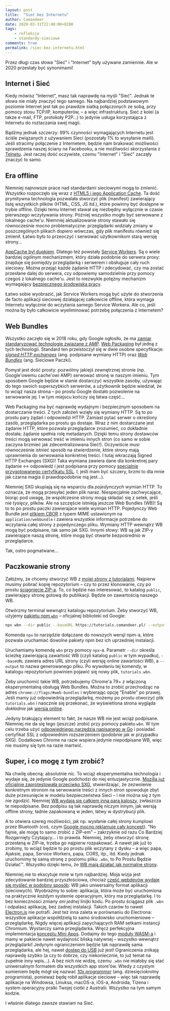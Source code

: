 ```yaml
---
layout: post
title:  "Sieć bez Internetu"
author: Comandeer
date: 2020-03-31T22:40:00+0200
tags: 
    - refleksje
    - standardy-sieciowe
comments: true
permalink: /siec-bez-internetu.html
---
```


Przez długi czas słowa "Sieć" i "Internet" były używane zamiennie. Ale w 2020 przestały być synonimami!

## Internet i Sieć

Kiedy mówisz "Internet", masz tak naprawdę na myśli "Sieć". Jednak te słowa nie miały znaczyć tego samego. Na najbardziej podstawowym poziomie Internet jest tak po prawdzie siatką połączonych ze sobą,  przy pomocy stosu TCP/IP, komputerów,  – a więc infrastrukturą. Sieć z kolei (a także e-mail, FTP, protokoły P2P…) to jedynie usługa korzystająca z Internetu do roztaczania swej magii.

Bądźmy jednak szczerzy: 99% czynności wymagających Internetu jest ściśle związanych z używaniem Sieci (pozostały 1% to wysyłanie maili). Jeśli stracimy połączenie z Internetem, będzie nam brakować możliwości sprawdzenia naszej ściany na Facebooku, a nie możliwości skorzystania z [Telnetu](https://pl.wikipedia.org/wiki/Telnet). Jest raczej dość oczywiste, czemu "Internet" i "Sieć" zaczęły znaczyć to samo.

## Era offline

Niemniej najnowsze prace nad standardami sieciowymi mogą to zmienić. Wszystko rozpoczęło się wraz z [HTML5 i jego Application Cache](https://www.w3.org/TR/html50/browsers.html#appcache). Ta dość prymitywna technologia pozwalała stworzyć plik (manifest) zawierający listę wszystkich plików (HTML, CSS, JS itd.), które powinny być dostępne w trybie offline. Dzięki temu Internet stawał się niezbędny wyłącznie w czasie pierwszego wczytywania strony. Później wszystko mogło być serwowane z lokalnego cache'u. Niemniej aktualizowanie strony stawało się równocześnie mocno problematyczne: przeglądarki widziały zmiany w poszczególnych plikach dopiero wówczas, gdy plik manifestu również się zmienił. Łatwo było to przeoczyć i serwować użytkownikom starą wersję strony…

[AppCache był dupkiem](https://alistapart.com/article/application-cache-is-a-douchebag/). Dlatego też powstały [Service Workers](https://developer.mozilla.org/en-US/docs/Web/API/Service_Worker_API). Są o wiele bardziej ogólnym mechanizmem, który działa podobnie do serwera proxy: znajduje się pomiędzy przeglądarką i serwerem i obsługuje cały ruch sieciowy. Można przejąć każde żądanie HTTP i zdecydować, czy ma zostać przesłane dalej do serwera, czy odpowiemy samodzielnie przy pomocy czegoś z lokalnego cache'u. Jest to niezwykle potężny mechanizm wymagający [bezpiecznego środowiska pracy](https://w3c.github.io/webappsec-secure-contexts/).

Łatwo sobie wyobrazić, jak Service Workers mogą być użyte do stworzenia de facto aplikacji sieciowej działającej całkowicie offline, która wymaga Internetu wyłącznie do wczytania samego Service Workera. Ale co, jeśli można by było całkowicie wyeliminować potrzebę połączenia z Internetem?

## Web Bundles
Wszystko zaczęło się w 2018 roku, gdy Google ogłosiło, że ma [zamiar standaryzować technologie związane z AMP](https://blog.comandeer.pl/standaryzacja-amp.html). [Web Packaging](https://github.com/WICG/webpackage) był jedną z tych technologii. Standard ten przeistoczył się w dwie osobne specyfikacje: [<i lang="en">signed HTTP exchanges</i>](https://wicg.github.io/webpackage/draft-yasskin-http-origin-signed-responses.html) (ang. podpisane wymiany HTTP) oraz [<i lang="en">Web Bundles</i>](https://wicg.github.io/webpackage/draft-yasskin-wpack-bundled-exchanges.html) (ang. Sieciowe Paczki).

Pomysł jest dość prosty: pozwólmy jakiejś zewnętrznej stronie (np. Google'owemu cache'owi AMP) serwować stronę w naszym imieniu. Tym sposobem Google będzie w stanie dostarczyć wszystkie zasoby, używając do tego swoich superszybkich serwerów, a użytkownik będzie wiedział, że to wciąż nasza strona – po prostu Google dostało pozwolenie na serwowanie jej. I w tym miejscu kończy się łatwa część…

Web Packaging ma być naprawdę wydajnym i bezpiecznym sposobem na dostarczanie treści. Z tych założeń wzięły się wymiany HTTP. Są to po prostu pary żądań i odpowiedzi HTTP. Zamiast pytać serwer o określony zasób, przeglądarka po prostu go dostaje. Wraz z nim dostarczane jest żądanie HTTP, które pozwala przeglądarce zrozumieć, co dokładnie dostała; żądanie spełnia rolę metadanych. Dzięki temu strony dostawców treści mogą serwować treść w imieniu innych stron (co samo w sobie zaczyna brzmieć jak zdecentralizowana Sieć!). Oczywiście musi równocześnie istnieć sposób na stwierdzenie, które strony mają uprawnienia do serwowania konkretnej treści. I tutaj wkraczają Signed HTTP Exchanges (SXG)! Taka wymiana zawiera dane dla konkretnej pary żądanie ↔ odpowiedź i jest podpisana przy pomocy [specjalnie przygotowanego certyfikatu SSL](https://web.dev/how-to-set-up-signed-http-exchanges/#step-1). I, jeśli mam być szczery, brzmi to dla mnie jak czarna magia (i prawdopodobnie nią jest…).

Niemniej SXG skupiają się na wsparciu dla _pojedynczych_ wymian HTTP. To oznacza, że mogą przesyłać jeden plik naraz. Niespecjalnie zachwycające, biorąc pod uwagę, że współczesne strony mogą składać się z setek, jeśli nie _tysięcy_, plików. Ale na szczęście istnieją jeszcze Web Bundles (WB)! Są to to po prostu paczki zawierajace wiele wymian HTTP. Pojedynczy Web Bundle jest [plikiem CBOR](https://cbor.io/) z typem MIME ustawionym na `application/webbundle` i zawiera wszystkie informacje potrzebne do wczytania całej strony z pojedynczego pliku. Wymiany HTTP wewnątrz WB mogą być podpisane, tak samo jak SXG. Innymi słowy: WB są jak ZIP-y zawierające naszą stronę, które mogą być otwarte bezpośrednio w przeglądarce.

Tak, ostro pogmatwane…

## Paczkowanie strony

Załóżmy, że chcemy stworzyć WB z [mojej strony z tutorialami](https://github.com/Comandeer/comandeers-tutorials). Najpierw musimy pobrać kopię repozytorium – czy to przez klonowanie, czy po prostu [ściągnięcie ZIP-a](https://github.com/Comandeer/comandeers-tutorials/archive/master.zip). To, co będzie nas interesować, to katalog `public`, zawierający stronę gotową do publikacji. Będzie on zawartością naszego WB.

Otwórzmy terminal wewnątrz katalogu repozytorium. Żeby stworzyć WB, użyjemy [pakietu npm `wbn`](https://github.com/WICG/webpackage/tree/master/js/bundle) – oficjalnej biblioteki od Google:

```bash
npx wbn --dir public --baseURL https://tutorials.comandeer.pl/ --output tutorials.wbn
```
<p class="note">Komenda <code>npx</code> to narzędzie dołączane do nowszych wersji npm-a, które pozwala uruchamiać dowolne pakiety npm bez ich uprzedniej instalacji.</p>

Uruchamiamy komendę `wbn` przy pomocy `npx`-a. Parametr `--dir` określa ścieżkę zawierającą zawartość WB (czyli katalog `public` w tym wypadku), `--baseURL` zawiera adres URL strony (czyli wersję online zawartości WB), a `--output` to nazwa generowanego pliku. Po wywołaniu tej komendy, w katalogu repozytorium powinien pojawić się nowy plik, `tutorials.wbn`.

Żeby uruchomić takie WB, potrzebujemy Chrome'a 79+ z włączoną eksperymentalną obsługą Web Bundles. Można to zrobić przechodząc na adres `chrome://flags/#web-bundles` i wybierając opcję "Enable" po prawej. Jeśli mamy już odpowiednią przeglądarkę, możemy po prostu otworzyć plik `tutorials.wbn` i naocznie się przekonać, że wyświetlona strona wygląda _dokładnie_ jak [wersja online](https://tutorials.comandeer.pl).

Jedyny brakujący element to fakt, że nasze WB nie jest wciąż podpisane. Niemniej nie da się tego (jeszcze) zrobić przy pomocy pakietu `wbn`. W tym celu trzeba użyć [odpowiedniego narzędzia napisanego w Go](https://github.com/WICG/webpackage/tree/master/go/bundle#sign-bundle) i posiadać certyfikat SSL z odpowiednim rozszerzeniem (podobnie jak w przypadku SXG). Dodatkowo Chrome na razie wspiera jedynie niepodpisane WB, więc nie musimy się tym na razie martwić.

## Super, i co mogę z tym zrobić?

Na chwilę obecną: absolutnie nic. To wciąż eksperymentalna technologia i wydaje się, że jedynie Google podchodzi do niej entuzjastycznie. [Mozilla już oficjalnie zaprotestowała przeciwko SXG](https://mozilla.github.io/standards-positions/#http-origin-signed-responses), stwierdzając, że zezwolenie konkretnym stronom na serwowanie treści z innych stron spowoduje zbyt duże przesunięcie w modelu bezpieczeństwa Sieci – i nie można się z tym nie zgodzić. Niemniej [WB wydają się całkiem inną parą kaloszy](https://github.com/mozilla/standards-positions/issues/264), zwłaszcza te niepodpisane. Bez podpisu są tak naprawdę niczym innym, jak wersją offline strony, ładnie zapakowaną w jeden, łatwy w dystrybucji plik.

A to otwiera szereg możliwości, jak np. wysłanie całej strony kumplowi przez Bluetooth (coś, czym [Google mocno reklamuje cały koncept](https://web.dev/web-bundles/#explaining-web-bundles)). "No fajnie, ale mogę to samo zrobić z ZIP-em" – zakrzyknie od razu Co Bardziej Rozgarnięty Czytający… i to prawda. Niemniej, żeby otworzyć stronę przesłaną w ZIP-ie, trzeba go najpierw rozpakować. A nawet jak już to zrobimy, to wciąż będzie to po prostu plik wczytany z dysku – a więc papa, Ajaksie, papa, Service Workers, papa, CORS, itp., itd. Kiedy jednak uruchomimy tę samą stronę z poziomu pliku `.wbn`, to Po Prostu Będzie Działać™. Wszystko dzięki temu, że [WB mają działać jak normalne strony](https://github.com/WICG/webpackage/blob/master/explainers/navigation-to-unsigned-bundles.md).

Niemniej nie to ekscytuje mnie w tym najbardziej. Moja wizja jest zdecydowanie bardziej przyszłościowa, chociaż [część webdevów wydaje się myśleć w podobny sposób](https://github.com/pwa-builder/PWABuilder-CLI/issues/340): WB jako uniwersalny format aplikacji (sieciowych). Wyobraźmy to sobie: aplikacja, która może być uruchomiona na praktycznie _każdym_ systemie operacyjnym, który ma przeglądarkę. I to bez konieczności zmiany _ani jednej_ linijki kodu. Po prostu ściągasz plik `.wbn` i odpalasz aplikację, bez żadnej instalacji. Takich czarów to nawet [Electron.js](https://www.electronjs.org/) nie potrafi. Jest też inna zaleta w porównaniu do Electrona: wszystkie aplikacje współdzielą to samo środowisko uruchomieniowe – przeglądarkę. Nigdy więcej aplikacji zapychających RAM setkami instancji Chromium. Wystarczy sama przeglądarka. Wręcz perfekcyjna implementacja [konceptu Mini Apps](https://w3c.github.io/miniapp/white-paper/). Dodajmy do tego [moduły WASM-a](https://hacks.mozilla.org/2019/11/announcing-the-bytecode-alliance/) i mamy w pakiecie nawet wydajność bliską natywnej – wszystko wewnątrz przeglądarki! Jedynym ograniczeniem będzie tak naprawdę sama przeglądarka, ale hej, nawet [dostęp do USB](https://wicg.github.io/webusb/) już jest! Ograniczenia znikają naprawdę szybko (a czy to dobrze, czy niekoniecznie, to już temat na zupełnie inny wpis…). A bez nich nie widzę, czemu `.wbn` nie miałoby się stać uniwersalnym formatem dla wszystkich app store'ów. Wtedy z czystym sumieniem będę mógł się nazwać [<i lang="en">10x programmer</i>](https://medium.com/ingeniouslysimple/the-origins-of-the-10x-developer-2e0177ecef60) (ang. dziesięciokrotny programista), ponieważ będę robił aplikacje sieciowe – więc tak naprawdę aplikacje na Windowsa, Linuksa, macOS-a, iOS-a, Androida, Tizena i system operacyjny pralki Twojej ciotki z Australii. Wszystko na tym samym kodzie.

I właśnie dlatego zawsze stawiam na Sieć.

